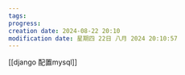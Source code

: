 ```yaml
---
tags: 
progress: 
creation date: 2024-08-22 20:10
modification date: 星期四 22日 八月 2024 20:10:57
---
```

[[django 配置mysql]]